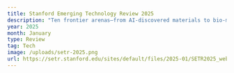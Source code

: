 ```yaml
---
title: Stanford Emerging Technology Review 2025
description: "Ten frontier arenas—from AI-discovered materials to bio-manufacturing—are sprinting toward commercial liftoff. The report couples tech trajectories with policy roadmaps, urging fast-acting innovators to seize convergent advantage."
year: 2025
month: January
type: Review
tag: Tech
image: /uploads/setr-2025.png
url: https://setr.stanford.edu/sites/default/files/2025-01/SETR2025_web-240128.pdf
---
```

